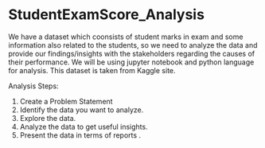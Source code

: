 # StudentExamScore_Analysis

We have a dataset which coonsists of student marks in exam and some information also related to the students, so we need to analyze the data and provide our findings/insights with the stakeholders regarding the causes of their performance. We will be using jupyter notebook and python language for analysis. This dataset is taken from Kaggle site.

Analysis Steps:
1. Create a Problem Statement
2. Identify the data you want to analyze.
3. Explore the data.
4. Analyze the data to get useful insights.
5. Present the data in terms of reports .

